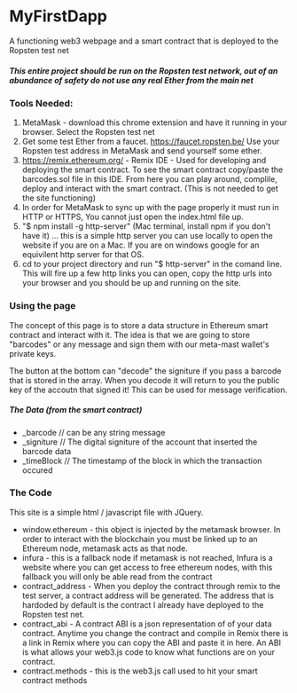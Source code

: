 # MyFirstDapp
A functioning web3 webpage and a smart contract that is deployed to the Ropsten test net

##### This entire project should be run on the Ropsten test network, out of an abundance of safety do not use any real Ether from the main net

### Tools Needed: 
1. MetaMask - download this chrome extension and have it running in your browser. Select the Ropsten test net
2. Get some test Ether from a faucet. https://faucet.ropsten.be/ Use your Ropsten test address in MetaMask and send yourself some ether.
3. https://remix.ethereum.org/ - Remix IDE - Used for developing and deploying the smart contract. To see the smart contract copy/paste the barcodes.sol file in this IDE. From here you can play around, complile, deploy and interact with the smart contract. (This is not needed to get the site functioning)
4. In order for MetaMask to sync up with the page properly it must run in HTTP or HTTPS, You cannot just open the index.html file up. 
5. "$ npm install -g http-server" (Mac terminal, install npm if you don't have it)  ... this is a simple http server you can use locally to open the website if you are on a Mac. If you are on windows google for an equivilent http server for that OS. 
6. cd to your project directory and run "$ http-server" in the comand line. This will fire up a few http links you can open, copy the http urls into your browser and you should be up and running on the site. 

### Using the page 
The concept of this page is to store a data structure in Ethereum smart contract and interact with it. The idea is that we are going to store "barcodes" or any message and sign them with our meta-mast wallet's private keys.

The button at the bottom can "decode" the signiture if you pass a barcode that is stored in the array. When you decode it will return to you the public key of the accoutn that signed it! This can be used for message verification. 



##### The Data (from the smart contract)
- _barcode // can be any string message 
- _signiture // The digital signiture of the account that inserted the barcode data 
- _timeBlock // The timestamp of the block in which the transaction occured

### The Code
This site is a simple html / javascript file with JQuery. 
- window.ethereum - this object is injected by the metamask browser. In order to interact with the blockchain you must be linked up to an Ethereum node, metamask acts as that node. 
- infura - this is a fallback node if metamask is not reached, Infura is a website where you can get access to free ethereum nodes, with this fallback you will only be able read from the contract
- contract_address - When you deploy the contract through remix to the test server, a contract address will be generated. The address that is hardoded by default is the contract I already have deployed to the Ropsten test net. 
- contract_abi - A contract ABI is a json representation of of your data contract. Anytime you change the contract and compile in Remix there is a link in Remix where you can copy the ABI and paste it in here. An ABI is what allows your web3.js code to know what functions are on your contract. 
- contract.methods - this is the web3.js call used to hit your smart contract methods 
